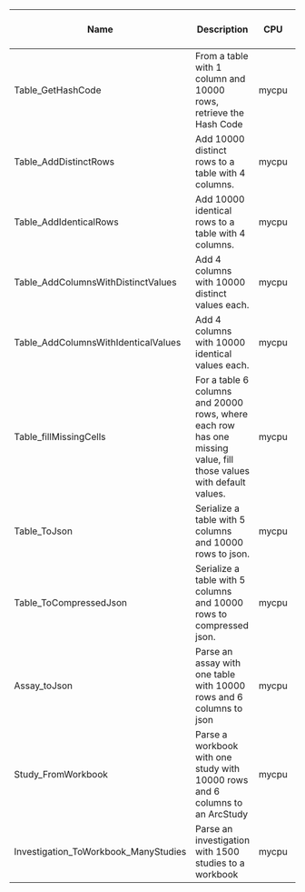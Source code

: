 | Name | Description | CPU | FSharp Time (ms) |
| --- | --- | --- | --- |
| Table_GetHashCode | From a table with 1 column and 10000 rows, retrieve the Hash Code | mycpu | 0 ± 1 |
| Table_AddDistinctRows | Add 10000 distinct rows to a table with 4 columns. | mycpu | 14 ± 5 |
| Table_AddIdenticalRows | Add 10000 identical rows to a table with 4 columns. | mycpu | 12 ± 1 |
| Table_AddColumnsWithDistinctValues | Add 4 columns with 10000 distinct values each. | mycpu | 12 ± 4 |
| Table_AddColumnsWithIdenticalValues | Add 4 columns with 10000 identical values each. | mycpu | 8 ± 3 |
| Table_fillMissingCells | For a table 6 columns and 20000 rows, where each row has one missing value, fill those values with default values. | mycpu | 0 ± 0 |
| Table_ToJson | Serialize a table with 5 columns and 10000 rows to json. | mycpu | 209 ± 114 |
| Table_ToCompressedJson | Serialize a table with 5 columns and 10000 rows to compressed json. | mycpu | 146 ± 12 |
| Assay_toJson | Parse an assay with one table with 10000 rows and 6 columns to json | mycpu | 218 ± 26 |
| Study_FromWorkbook | Parse a workbook with one study with 10000 rows and 6 columns to an ArcStudy | mycpu | 45 ± 11 |
| Investigation_ToWorkbook_ManyStudies | Parse an investigation with 1500 studies to a workbook | mycpu | 379 ± 57 |